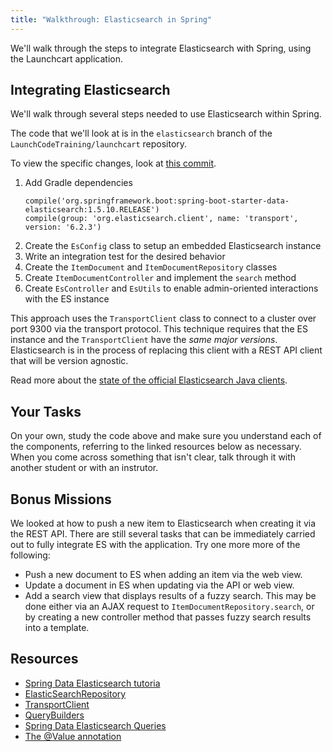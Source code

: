 ```yaml
---
title: "Walkthrough: Elasticsearch in Spring"
---
```


We'll walk through the steps to integrate Elasticsearch with Spring, using the Launchcart application.

## Integrating Elasticsearch

We'll walk through several steps needed to use Elasticsearch within Spring.

<aside class="aside-note" markdown="1">

The code that we'll look at is in the `elasticsearch` branch of the `LaunchCodeTraining/launchcart` repository.

To view the specific changes, look at [this commit](https://gitlab.com/LaunchCodeTraining/launchcart/commit/cb706a682be3fb432fe4a3dd9c27963d76f30a5e).

</aside>

1. Add Gradle dependencies
    ```
    compile('org.springframework.boot:spring-boot-starter-data-elasticsearch:1.5.10.RELEASE')
	compile(group: 'org.elasticsearch.client', name: 'transport', version: '6.2.3')
    ```
1. Create the `EsConfig` class to setup an embedded Elasticsearch instance
1. Write an integration test for the desired behavior
1. Create the `ItemDocument` and `ItemDocumentRepository` classes
1. Create `ItemDocumentController` and implement the `search` method
1. Create `EsController` and `EsUtils` to enable admin-oriented interactions with the ES instance

<aside class="aside-warning" markdown="1">

This approach uses the `TransportClient` class to connect to a cluster over port 9300 via the transport protocol. This technique requires that the ES instance and the `TransportClient` have the _same major versions_. Elasticsearch is in the process of replacing this client with a REST API client that will be version agnostic.

Read more about the [state of the official Elasticsearch Java clients](https://www.elastic.co/blog/state-of-the-official-elasticsearch-java-clients).

</aside>

## Your Tasks

On your own, study the code above and make sure you understand each of the components, referring to the linked resources below as necessary. When you come across something that isn't clear, talk through it with another student or with an instrutor.

## Bonus Missions

We looked at how to push a new item to Elasticsearch when creating it via the REST API. There are still several tasks that can be immediately carried out to fully integrate ES with the application. Try one more more of the following:

* Push a new document to ES when adding an item via the web view.
* Update a document in ES when updating via the API or web view.
* Add a search view that displays results of a fuzzy search. This may be done either via an AJAX request to `ItemDocumentRepository.search`, or by creating a new controller method that passes fuzzy search results into a template.

## Resources 

- [Spring Data Elasticsearch tutoria](http://www.baeldung.com/spring-data-elasticsearch-tutorial)
- [ElasticSearchRepository](https://docs.spring.io/spring-data/elasticsearch/docs/current/api/org/springframework/data/elasticsearch/repository/ElasticsearchRepository.html)
- [TransportClient](https://www.elastic.co/guide/en/elasticsearch/client/java-api/6.2/transport-client.html)
- [QueryBuilders](https://static.javadoc.io/org.elasticsearch/elasticsearch/2.4.0/org/elasticsearch/index/query/QueryBuilders.html)
- [Spring Data Elasticsearch Queries](http://www.baeldung.com/spring-data-elasticsearch-queries)
- [The @Value annotation](http://www.baeldung.com/spring-value-annotation)